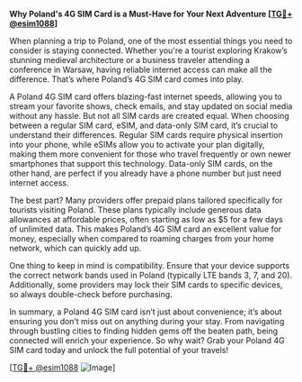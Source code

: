 **Why Poland's 4G SIM Card is a Must-Have for Your Next Adventure [[TG💪+ @esim1088](https://t.me/s/esim1088)]**

When planning a trip to Poland, one of the most essential things you need to consider is staying connected. Whether you're a tourist exploring Krakow’s stunning medieval architecture or a business traveler attending a conference in Warsaw, having reliable internet access can make all the difference. That’s where Poland’s 4G SIM card comes into play. 

A Poland 4G SIM card offers blazing-fast internet speeds, allowing you to stream your favorite shows, check emails, and stay updated on social media without any hassle. But not all SIM cards are created equal. When choosing between a regular SIM card, eSIM, and data-only SIM card, it’s crucial to understand their differences. Regular SIM cards require physical insertion into your phone, while eSIMs allow you to activate your plan digitally, making them more convenient for those who travel frequently or own newer smartphones that support this technology. Data-only SIM cards, on the other hand, are perfect if you already have a phone number but just need internet access.

The best part? Many providers offer prepaid plans tailored specifically for tourists visiting Poland. These plans typically include generous data allowances at affordable prices, often starting as low as $5 for a few days of unlimited data. This makes Poland’s 4G SIM card an excellent value for money, especially when compared to roaming charges from your home network, which can quickly add up.

One thing to keep in mind is compatibility. Ensure that your device supports the correct network bands used in Poland (typically LTE bands 3, 7, and 20). Additionally, some providers may lock their SIM cards to specific devices, so always double-check before purchasing.

In summary, a Poland 4G SIM card isn’t just about convenience; it’s about ensuring you don’t miss out on anything during your stay. From navigating through bustling cities to finding hidden gems off the beaten path, being connected will enrich your experience. So why wait? Grab your Poland 4G SIM card today and unlock the full potential of your travels! 

[[TG💪+ @esim1088](https://t.me/s/esim1088) ![Image](https://i.postimg.cc/Y0z9fWf4/image.png)]